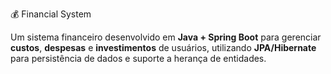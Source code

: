  💰 Financial System

Um sistema financeiro desenvolvido em **Java + Spring Boot** para gerenciar **custos**, **despesas** e **investimentos** de usuários, utilizando **JPA/Hibernate** para persistência de dados e suporte a herança de entidades.
